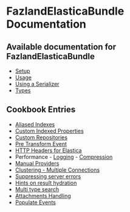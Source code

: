 FazlandElasticaBundle Documentation
===============================

Available documentation for FazlandElasticaBundle
---------------------------------------------

* [Setup](setup.md)
* [Usage](usage.md)
* [Using a Serializer](serializer.md)
* [Types](types.md)

Cookbook Entries
----------------

* [Aliased Indexes](cookbook/aliased-indexes.md)
* [Custom Indexed Properties](cookbook/custom-properties.md)
* [Custom Repositories](cookbook/custom-repositories.md)
* [Pre Transform Event](cookbook/pre-transform-event.md)
* [HTTP Headers for Elastica](cookbook/elastica-client-http-headers.md)
* Performance - [Logging](cookbook/logging.md) - [Compression](cookbook/compression.md)
* [Manual Providers](cookbook/manual-provider.md)
* [Clustering - Multiple Connections](cookbook/multiple-connections.md)
* [Suppressing server errors](cookbook/suppress-server-errors.md)
* [Hints on result hydration](cookbook/hints-on-result-hydration.md)
* [Multi type search](cookbook/multi-type-search.md)
* [Attachments Handling](cookbook/attachments.md)
* [Populate Events](cookbook/populate-events.md)
